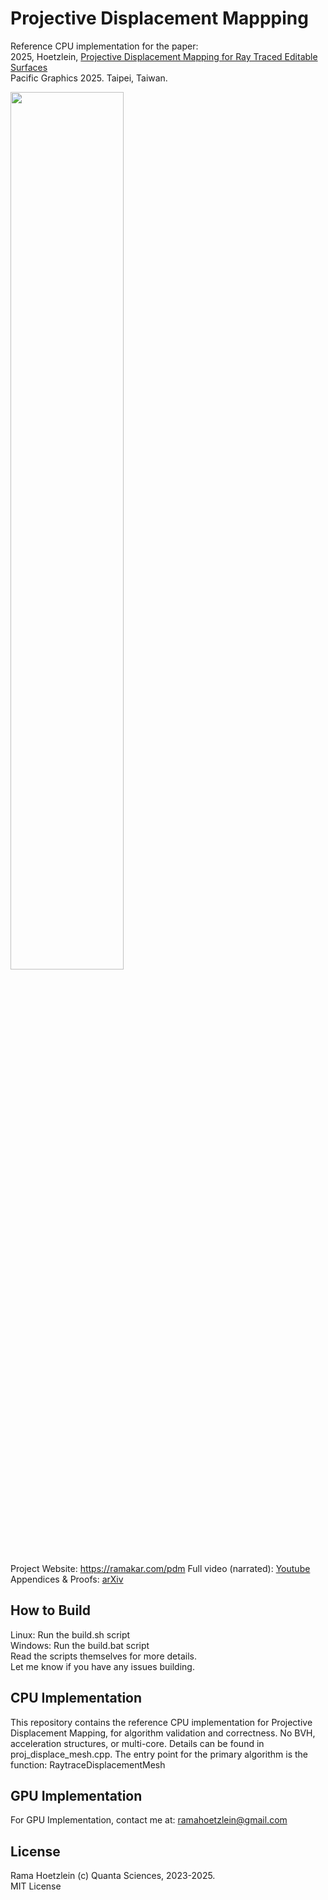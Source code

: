 # Projective Displacement Mappping



Reference CPU implementation for the paper:<br>
2025, Hoetzlein, <a href="http://dx.doi.org/10.1111/cgf.70235">Projective Displacement Mapping for Ray Traced Editable Surfaces</a><br>
Pacific Graphics 2025. Taipei, Taiwan.

<img width=60% src="https://ramakarl.com/imgs/PG2025_Best_Paper.png" />

Project Website: <a href="https://ramakarl.com/pdm">https://ramakar.com/pdm</a>
Full video (narrated): <a href="https://www.youtube.com/watch?v=2OcRSXS_dmQ">Youtube</a>
Appendices & Proofs: <a href="https://arxiv.org/abs/2502.02011">arXiv</a>

## How to Build
Linux: Run the build.sh script<br>
Windows: Run the build.bat script<br>
Read the scripts themselves for more details.<br>
Let me know if you have any issues building.

## CPU Implementation
This repository contains the reference CPU implementation for Projective Displacement Mapping,
for algorithm validation and correctness. No BVH, acceleration structures, or multi-core.
Details can be found in proj_displace_mesh.cpp.
The entry point for the primary algorithm is the function: RaytraceDisplacementMesh

## GPU Implementation
For GPU Implementation, contact me at: <a href="mailto:ramahoetzlein@gmail.com">ramahoetzlein@gmail.com</a>

## License
Rama Hoetzlein (c) Quanta Sciences, 2023-2025. <br>
MIT License

